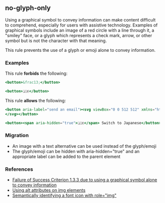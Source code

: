 ## no-glyph-only
Using a graphical symbol to convey information can make content difficult to comprehend, especially for users with assistive technology. Examples of graphical symbols include an image of a red circle with a line through it, a "smiley" face, or a glyph which represents a check mark, arrow, or other symbol but is not the character with that meaning.

This rule prevents the use of a glyph or emoji alone to convey information.

### Examples

This rule **forbids** the following:

```hbs
<button>&frac13;</button>
```

```hbs
<button>🇯🇵</button>
```

This rule **allows** the following:

```hbs
<button aria-label="send an email"><svg viewBox="0 0 512 512" xmlns="http://www.w3.org/2000/svg" role="img" focusable="false" aria-hidden="true" data-icon="envelope" data-prefix="fas" id="ember180" class="svg-inline--fa fa-envelope fa-w-16 ember-view"><path fill="currentColor" d="M502.3 190.8c3.9-3.1 9.7-.2 9.7 4.7V400c0 26.5-21.5 48-48 48H48c-26.5 0-48-21.5-48-48V195.6c0-5 5.7-7.8 9.7-4.7 22.4 17.4 52.1 39.5 154.1 113.6 21.1 15.4 56.7 47.8 92.2 47.6 35.7.3 72-32.8 92.3-47.6 102-74.1 131.6-96.3 154-113.7zM256 320c23.2.4 56.6-29.2 73.4-41.4 132.7-96.3 142.8-104.7 173.4-128.7 5.8-4.5 9.2-11.5 9.2-18.9v-19c0-26.5-21.5-48-48-48H48C21.5 64 0 85.5 0 112v19c0 7.4 3.4 14.3 9.2 18.9 30.6 23.9 40.7 32.4 173.4 128.7 16.8 12.2 50.2 41.8 73.4 41.4z"></path>
</svg></button>
```

```hbs
<button><span aria-hidden="true">🇯🇵</span> Switch to Japanese</button>
```

### Migration

* An image with a text alternative can be used instead of the glyph/emoji
* The glyph/emoji can be hidden with aria-hidden="true" and an appropriate label can be added to the parent element

### References

* [Failure of Success Criterion 1.3.3 due to using a graphical symbol alone to convey information](https://www.w3.org/WAI/WCAG21/Techniques/failures/F26)
* [Using alt attributes on img elements](https://www.w3.org/WAI/WCAG21/Techniques/html/H37)
* [Semantically identifying a font icon with role="img"](https://www.w3.org/WAI/WCAG21/Techniques/aria/ARIA24)
